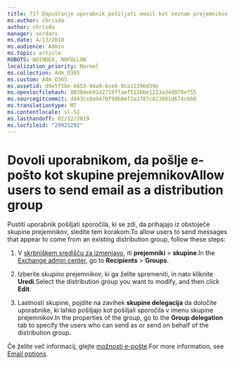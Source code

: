 ```yaml
---
title: 717 Dopuščanje uporabnik pošiljati email kot seznam prejemnikov
ms.author: chrisda
author: chrisda
manager: serdars
ms.date: 4/13/2018
ms.audience: Admin
ms.topic: article
ROBOTS: NOINDEX, NOFOLLOW
localization_priority: Normal
ms.collection: Adm_O365
ms.custom: Adm_O365
ms.assetid: d9e5f5be-b653-44a9-bce8-9ca11396d39e
ms.openlocfilehash: 80384eb91d2719ffaef512bbe1223a34d078e755
ms.sourcegitcommit: dd43cc0a9470f98b8ef2a3787c823801d674c666
ms.translationtype: MT
ms.contentlocale: sl-SI
ms.lasthandoff: 02/12/2019
ms.locfileid: "29921292"
---
```

# <a name="allow-users-to-send-email-as-a-distribution-group"></a><span data-ttu-id="2ba7c-102">Dovoli uporabnikom, da pošlje e-pošto kot skupine prejemnikov</span><span class="sxs-lookup"><span data-stu-id="2ba7c-102">Allow users to send email as a distribution group</span></span>

<span data-ttu-id="2ba7c-103">Pustiti uporabnik pošiljati sporočila, ki se zdi, da prihajajo iz obstoječe skupine prejemnikov, sledite tem korakom:</span><span class="sxs-lookup"><span data-stu-id="2ba7c-103">To allow users to send messages that appear to come from an existing distribution group, follow these steps:</span></span>
  
1. <span data-ttu-id="2ba7c-104">V [skrbniškem središču za izmenjavo](https://outlook.office365.com/ecp/), iti **prejemniki** \> **skupine**.</span><span class="sxs-lookup"><span data-stu-id="2ba7c-104">In the [Exchange admin center](https://outlook.office365.com/ecp/), go to **Recipients** \> **Groups**.</span></span>
    
2. <span data-ttu-id="2ba7c-105">Izberite skupino prejemnikov, ki ga želite spremeniti, in nato kliknite **Uredi**.</span><span class="sxs-lookup"><span data-stu-id="2ba7c-105">Select the distribution group you want to modify, and then click **Edit**.</span></span>
    
3. <span data-ttu-id="2ba7c-106">Lastnosti skupine, pojdite na zavihek **skupine delegacija** da določite uporabnike, ki lahko pošiljajo kot pošiljali sporočila v imenu skupine prejemnikov.</span><span class="sxs-lookup"><span data-stu-id="2ba7c-106">In the properties of the group, go to the **Group delegation** tab to specify the users who can send as or send on behalf of the distribution group.</span></span> 
    
<span data-ttu-id="2ba7c-107">Če želite več informacij, glejte [možnosti e-pošte](https://technet.microsoft.com/library/bb124513.aspx#groupdelegation).</span><span class="sxs-lookup"><span data-stu-id="2ba7c-107">For more information, see [Email options](https://technet.microsoft.com/library/bb124513.aspx#groupdelegation).</span></span>
  

